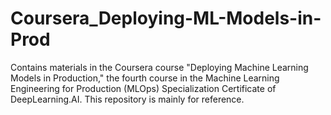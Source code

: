 # Coursera_Deploying-ML-Models-in-Prod
Contains materials in the Coursera course "Deploying Machine Learning Models in Production," the fourth course in the Machine Learning Engineering for Production (MLOps) Specialization Certificate of DeepLearning.AI. This repository is mainly for reference.

